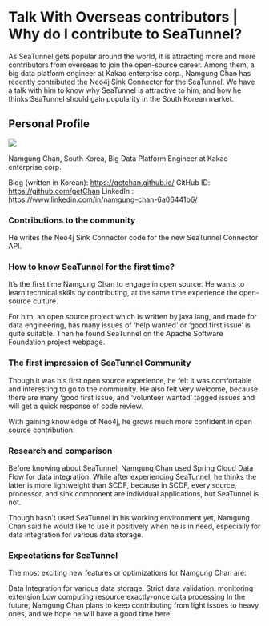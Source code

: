 # Talk With Overseas contributors | Why do I contribute to SeaTunnel?

As SeaTunnel gets popular around the world, it is attracting more and more contributors from overseas to join the open-source career. Among them, a big data platform engineer at Kakao enterprise corp., Namgung Chan has recently contributed the Neo4j Sink Connector for the SeaTunnel. We have a talk with him to know why SeaTunnel is attractive to him, and how he thinks SeaTunnel should gain popularity in the South Korean market.

## Personal Profile
![](https://miro.medium.com/max/1400/1*sKzXjqu6M_VmoperNBYUGQ.jpeg)

Namgung Chan, South Korea, Big Data Platform Engineer at Kakao enterprise corp.

Blog (written in Korean): https://getchan.github.io/
GitHub ID: https://github.com/getChan
LinkedIn : https://www.linkedin.com/in/namgung-chan-6a06441b6/

### Contributions to the community
He writes the Neo4j Sink Connector code for the new SeaTunnel Connector API.

### How to know SeaTunnel for the first time?
It’s the first time Namgung Chan to engage in open source. He wants to learn technical skills by contributing, at the same time experience the open-source culture.

For him, an open source project which is written by java lang, and made for data engineering, has many issues of ‘help wanted’ or ‘good first issue’ is quite suitable. Then he found SeaTunnel on the Apache Software Foundation project webpage.

### The first impression of SeaTunnel Community
Though it was his first open source experience, he felt it was comfortable and interesting to go to the community. He also felt very welcome, because there are many ‘good first issue, and ‘volunteer wanted’ tagged issues and will get a quick response of code review.

With gaining knowledge of Neo4j, he grows much more confident in open source contribution.

### Research and comparison
Before knowing about SeaTunnel, Namgung Chan used Spring Cloud Data Flow for data integration. While after experiencing SeaTunnel, he thinks the latter is more lightweight than SCDF, because in SCDF, every source, processor, and sink component are individual applications, but SeaTunnel is not.

Though hasn’t used SeaTunnel in his working environment yet, Namgung Chan said he would like to use it positively when he is in need, especially for data integration for various data storage.


### Expectations for SeaTunnel
The most exciting new features or optimizations for Namgung Chan are:

Data Integration for various data storage.
Strict data validation. monitoring extension
Low computing resource
exactly-once data processing
In the future, Namgung Chan plans to keep contributing from light issues to heavy ones, and we hope he will have a good time here!
